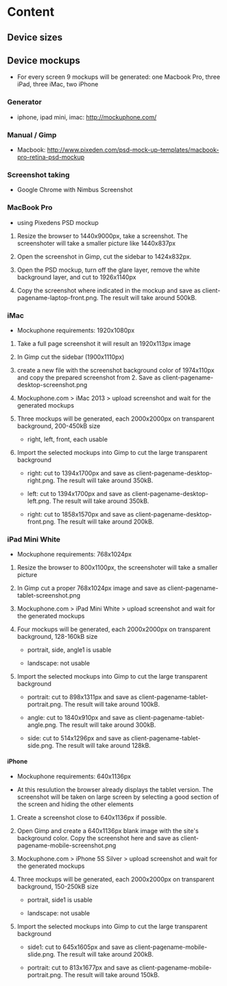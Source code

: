# Content


## Device sizes



## Device mockups

- For every screen 9 mockups will be generated: one Macbook Pro, three iPad, three iMac, two iPhone


### Generator

- iphone, ipad mini, imac: http://mockuphone.com/	

### Manual / Gimp

- Macbook: http://www.pixeden.com/psd-mock-up-templates/macbook-pro-retina-psd-mockup

### Screenshot taking

- Google Chrome with Nimbus Screenshot


### MacBook Pro

- using Pixedens PSD mockup

1. Resize the browser to 1440x9000px, take a screenshot. The screenshoter will take a smaller picture like 1440x837px

2. Open the screenshot in Gimp, cut the sidebar to 1424x832px.

3. Open the PSD mockup, turn off the glare layer, remove the white background layer, and cut to 1926x1140px

4. Copy the screenshot where indicated in the mockup and save as client-pagename-laptop-front.png. The result will take around 500kB. 


### iMac

- Mockuphone requirements: 1920x1080px

1. Take a full page screenshot it will result an 1920x113px image

2. In Gimp cut the sidebar (1900x1110px) 

3. create a new file with the screenshot background color of 1974x110px and copy the prepared screenshot from 2. Save as client-pagename-desktop-screenshot.png

4. Mockuphone.com > iMac 2013 > upload screenshot and wait for the generated mockups

5. Three mockups will be generated, each 2000x2000px on transparent background, 200-450kB size
	
	- right, left, front, each usable

6. Import the selected mockups into Gimp to cut the large transparent background

	- right: cut to 1394x1700px and save as client-pagename-desktop-right.png. The result will take around 350kB. 
	
	- left: cut to 1394x1700px and save as client-pagename-desktop-left.png. The result will take around 350kB. 

	- right: cut to 1858x1570px and save as client-pagename-desktop-front.png. The result will take around 200kB. 

### iPad Mini White

- Mockuphone requirements: 768x1024px

1. Resize the browser to 800x1100px, the screenshoter will take a smaller picture

2. In Gimp cut a proper 768x1024px image and save as client-pagename-tablet-screenshot.png

3. Mockuphone.com > iPad Mini White > upload screenshot and wait for the generated mockups

4. Four mockups will be generated, each 2000x2000px on transparent background, 128-160kB size

	- portrait, side, angle1 is usable
	
	- landscape: not usable

5. Import the selected mockups into Gimp to cut the large transparent background

	- portrait: cut to 898x1311px and save as client-pagename-tablet-portrait.png. The result will take around 100kB. 

	- angle: cut to 1840x910px and save as client-pagename-tablet-angle.png. The result will take around 300kB. 

	- side: cut to 514x1296px and save as client-pagename-tablet-side.png. The result will take around 128kB. 

#### iPhone

- Mockuphone requirements: 640x1136px

- At this resulution the browser already displays the tablet version. The screenshot will be taken on large screen by selecting a good section of the screen and hiding the other elements

1. Create a screenshot close to 640x1136px if possible.

2. Open Gimp and create a 640x1136px blank image with the site's background color. Copy the screenshot here and save as client-pagename-mobile-screenshot.png

3. Mockuphone.com > iPhone 5S Silver > upload screenshot and wait for the generated mockups

4. Three mockups will be generated, each 2000x2000px on transparent background, 150-250kB size

	- portrait, side1 is usable
	
	- landscape: not usable

5. Import the selected mockups into Gimp to cut the large transparent background

	- side1: cut to 645x1605px and save as client-pagename-mobile-slide.png. The result will take around 200kB.

	- portrait: cut to 813x1677px and save as client-pagename-mobile-portrait.png. The result will take around 150kB.
 
 
